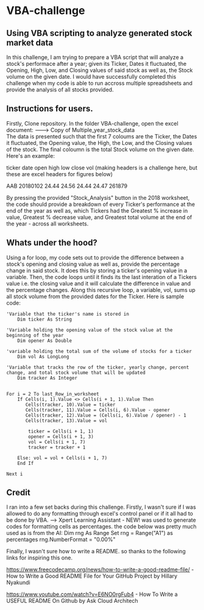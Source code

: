 # VBA-challenge

## Using VBA scripting to analyze generated stock market data
In this challenge, I am trying to prepare a VBA script that will analyze a stock's performace after a year; given its Ticker, Dates it fluctuated, the Opening, High, Low, and Closing values of said stock as well as, the Stock volume on the given date.  I would have successfully completed this challenge when my code is able to run accross multiple spreadsheets and provide the analysis of all stocks provided.

## Instructions for users.
Firstly, Clone repository.
In the folder VBA-challenge, open the excel document:
---> Copy of Multiple_year_stock_data       
The data is presented such that the first 7 coloums are the Ticker, the Dates it fluctuated, the Opening value, the High, the Low, and the Closing values of the stock. The final coloumn is the total Stock volume on the given date. Here's an example:

ticker      date	   open 	high	low	    close	    vol   (making headers is a challenge here, but these are excel headers for figures below)

AAB	       20180102   24.44	    24.56	24.44	24.47	    261879

By pressing the provided "Stock_Analysis" button in the 2018 worksheet, the code should provide a breakdown of every Ticker's performance at the end of the year as well as, which Tickers had the Greatest % increase in value, Greatest % decrease value, and Greatest total volume at the end of the year - across all worksheets.

## Whats under the hood?
Using a for loop, my code sets out to provide the difference between a stock's opening and closing value as well as, provide the percentage change in said stock. It does this by storing a ticker's opening value in a variable. Then, the code loops until it finds its the last interation of a Tickers value i.e. the closing value and it will calculate the difference in value and the percentage changes. Along this recursive loop, a variable, vol, sums up all stock volume from the provided dates for the Ticker. Here is sample code:

    'Variable that the ticker's name is stored in
        Dim ticker As String

    'Variable holding the opening value of the stock value at the beginning of the year
        Dim opener As Double   

    'variable holding the total sum of the volume of stocks for a ticker
        Dim vol As LongLong
        
    'Variable that tracks the row of the ticker, yearly change, percent change, and total stock volume that will be updated
        Dim tracker As Integer


    For i = 2 To last_Row_in_worksheet
        If Cells(i, 1).Value <> Cells(i + 1, 1).Value Then
           Cells(tracker, 10).Value = ticker
           Cells(tracker, 11).Value = Cells(i, 6).Value - opener
           Cells(tracker, 12).Value = (Cells(i, 6).Value / opener) - 1
           Cells(tracker, 13).Value = vol                       
            
            ticker = Cells(i + 1, 1)
            opener = Cells(i + 1, 3)
            vol = Cells(i + 1, 7)
            tracker = tracker + 1
        
        Else: vol = vol + Cells(i + 1, 7)
        End If
        
    Next i


## Credit
I ran into a few set backs during this challenge. 
Firstly, I wasn't sure if I was allowed to do any formatting through excel's control panel or if it all had to be done by VBA.
--> Xpert Learning Assistant - NEW! was used to generate codes for formatting cells as percentages. the code below was pretty much used as is from the AI:
Dim rng As Range
    Set rng = Range("A1") as percentages
    rng.NumberFormat = "0.00%"

Finally, I wasn't sure how to write a README. so thanks to the following links for inspiring this one.

 https://www.freecodecamp.org/news/how-to-write-a-good-readme-file/ -How to Write a Good README File for Your GitHub Project by Hillary Nyakundi

 https://www.youtube.com/watch?v=E6NO0rgFub4 - How To Write a USEFUL README On Github by Ask Cloud Architech
